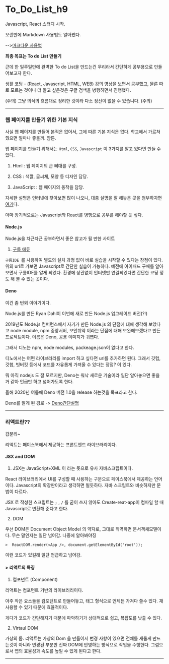 # To_Do_List_h9
  Javascript, React 스터디 시작. 
  
  오랜만에 Markdown 사용법도 알아봤다. 
  
  --><a>[마크다운 사용법](https://heropy.blog/2017/09/30/markdown/ "마크다운 사용법 총 정리")</a>

  <Strong> 최종 목표는 To do List 만들기 </Strong>
  
  근데 한 일주일만에 완벽한 To do List을 만드는건 무리라서 간단하게 공부용으로 만들어보고자 한다.

  생활 코딩 - (React, Javascript, HTML, WEB) 강의 영상을 보면서 공부했고, 물론 따로 모르는 것이나 더 알고 싶은것은 구글 검색을 병행하면서 진행했다.

  (주의) 그냥 의식의 흐름대로 정리한 것이라 다소 정신이 없을 수 있습니다. (주의)

---
 ### 웹 페이지를 만들기 위한 기본 지식

 사실 웹 페이지를 만들어 본적은 없어서, 그에 따른 기본 지식은 없다.  학교에서 가르쳐 줬으면 얼마나 좋을까. 암튼.

 웹 페이지를 만들기 위해서는 `Html`, `CSS`, `Javascript` 이 3가지를 알고 있다면 만들 수 있다. 
 
 1. Html : 웹 페이지의 큰 뼈대를 구성.

 2. CSS : 색깔, 글씨체, 모양 등 디자인 담당.

 3. JavaScript : 웹 페이지의 동작을 담당.

  
 자세한 설명은 인터넷에 찾아보면 많이 나오니, 대충 설명을 잘 해놓은 곳을 첨부하자면 <a>[여기](https://developer.mozilla.org/ko/docs/Learn/JavaScript/First_steps/What_is_JavaScript "JavaScript 가 뭔가요? + html,css 간단설명")</a>다.

 아마 장기적으로는 Javascript와 React를 병행으로 공부를 해야할 듯 싶다. 

 #### Node.js
  
  Node.js을 차근차근 공부하면서 좋은 참고가 될 만한 사이트
  1. <a>[구름 에듀](https://edu.goorm.io/learn/lecture/557/%ED%95%9C-%EB%88%88%EC%97%90-%EB%81%9D%EB%82%B4%EB%8A%94-node-js/lesson/21762/node-js-%EB%9E%80, " Node.js란")</a>
  
  `구름IDE `를 사용하여 별도의 설치 과정 없이 바로 실습을 시작할 수 있다는 장점이 있다. 위의 url로 가보면 Javascript로 간단한 실습이 가능하다.  예전에 아이패드 구매를 알아보면서 구름IDE를 알게 되었다. 환경에 상관없이 인터넷만 연결되있다면 간단한 코딩 정도 해 볼 수 있는 곳이다. 

  #### Deno 
  이건 좀 번외 이야기이다. 
  
  Node.js를 만든 Ryan Dahl이 이번에 새로 만든 Node.js 업그레이드 버전(?!) 
 
  2019년도 Node.js 컨퍼런스에서 자기가 만든 Node.js 의 단점에 대해 생각해 보았다고 node module, npm 중앙서버, 보안취약 이라는 단점에 대해 보완해보겠다고 만든 프로젝트이다. 이름은 Deno, 공룡 이미지가 귀엽다.

  그래서 디노는 npm, node modules, packeage.json이 없다고 한다. 
  
 디노에서는 어떤 라이브러리를 import 하고 싶다면 url를 추가하면 된다. 그래서 깃헙, 깃햅, 빗버킷 등에서 코드를 자유롭게 가져올 수 있다는 장점? 이 있다.

  뭐 아직 nodejs 도 잘 모르지만, Deno는 워낙 새로운 기술이라 일단 알아놓으면 좋을 거 같아 언급만 하고 넘어가도록 한다.

  올해 2020년 여름에 Deno 버전 1.0을 release 하는것을 목표라고 한다. 
   
  Deno를 알게 된 경로 -> <a>[Deno간단설명](https://www.youtube.com/watch?v=6MeB-IWq1I4, "Deno는 과연 NodeJS를 대체할 수 있을까?")</a>

  
  ---
 ### 리액트란?? 
  갑분리~ 

  리액트는 페이스북에서 제공하는 프론트엔드 라이브러리이다.

 #### JSX and DOM
  1. JSX는 JavaScript+XML 이 라는 뜻으로 유사 자바스크립트이다. 
  
React 라이브러리에서 UI를 구성할 때 사용하는 구문으로 페이스북에서 제공하는 언어이다.  Javascript의 확장판이라고 생각하면 될듯하다. 자바 스크립트와 비슷하지만 문법이 다르다.
  
 JSX 로 작성한 스크립트는  `;` , `/` 를 굳이 쓰지 않아도 Create-reat-app이 컴파일 할 때 Javascript로 변환해 준다고 한다.  
 
  2. DOM 
   
   우선 DOM은 Document Object Model 의 약자로, 그대로 직역하면 문서객체모델이다. 무슨 말인지는 일단 넘어감. 나중에 알아봐야징

    >  ReactDOM.render(<App />, document.getElementById('root'));
   이런 코드가 있길래 일단 언급하고 넘어감. 


  #### > 리액트의 특징
  1. 컴포넌트 (Component) 

  리액트는 컴포턴트 기반의 라이브러리이다. 

  아주 작은 요소들을 컴포턴트로 만들어놓고, 태그 형식으로 언제든 가져다 쓸수 있다. 재사용할 수 있기 때문에 효율적이다. 

  게다가 코드가 간단해지기 때문에 파악하기가 상대적으로 쉽고, 복잡도를 낮출 수 있다. 

  2. Virtaul DOM 

 가상의 돔. 리액트는 가상의 Dom 을 만들어서 변경 사항이 있으면 전체를 새롭게 만드는것이 아니라 변경된 부분만 진짜 DOM에 반영하는 방식으로 작업을 수행한다. 그럼으로서 앱의 효율성과 속도를 높일 수 있게 된다고 한다. 

---

    



   